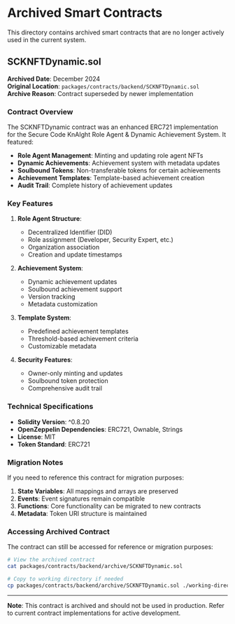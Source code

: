 # Archived Smart Contracts

This directory contains archived smart contracts that are no longer actively used in the current system.

## SCKNFTDynamic.sol

**Archived Date**: December 2024  
**Original Location**: `packages/contracts/backend/SCKNFTDynamic.sol`  
**Archive Reason**: Contract superseded by newer implementation

### Contract Overview

The SCKNFTDynamic contract was an enhanced ERC721 implementation for the Secure Code KnAIght Role Agent & Dynamic Achievement System. It featured:

- **Role Agent Management**: Minting and updating role agent NFTs
- **Dynamic Achievements**: Achievement system with metadata updates
- **Soulbound Tokens**: Non-transferable tokens for certain achievements
- **Achievement Templates**: Template-based achievement creation
- **Audit Trail**: Complete history of achievement updates

### Key Features

1. **Role Agent Structure**:
   - Decentralized Identifier (DID)
   - Role assignment (Developer, Security Expert, etc.)
   - Organization association
   - Creation and update timestamps

2. **Achievement System**:
   - Dynamic achievement updates
   - Soulbound achievement support
   - Version tracking
   - Metadata customization

3. **Template System**:
   - Predefined achievement templates
   - Threshold-based achievement criteria
   - Customizable metadata

4. **Security Features**:
   - Owner-only minting and updates
   - Soulbound token protection
   - Comprehensive audit trail

### Technical Specifications

- **Solidity Version**: ^0.8.20
- **OpenZeppelin Dependencies**: ERC721, Ownable, Strings
- **License**: MIT
- **Token Standard**: ERC721

### Migration Notes

If you need to reference this contract for migration purposes:

1. **State Variables**: All mappings and arrays are preserved
2. **Events**: Event signatures remain compatible
3. **Functions**: Core functionality can be migrated to new contracts
4. **Metadata**: Token URI structure is maintained

### Accessing Archived Contract

The contract can still be accessed for reference or migration purposes:

```bash
# View the archived contract
cat packages/contracts/backend/archive/SCKNFTDynamic.sol

# Copy to working directory if needed
cp packages/contracts/backend/archive/SCKNFTDynamic.sol ./working-directory/
```

---

**Note**: This contract is archived and should not be used in production. Refer to current contract implementations for active development. 